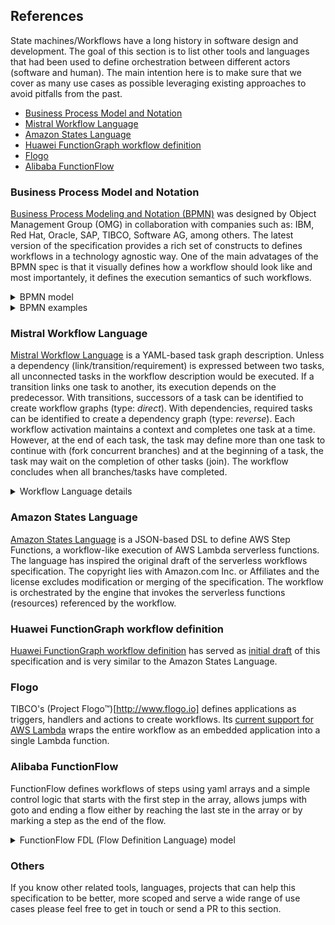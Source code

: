 ## References

State machines/Workflows have a long history in software design and development. The goal of this section is to list other tools and languages that had been used to define orchestration between different actors (software and human). The main intention here is to make sure that we cover as many use cases as possible leveraging existing approaches to avoid pitfalls from the past. 

- [Business Process Model and Notation](#Business-Process-Model-and-Notation)
- [Mistral Workflow Language](#Mistral-Workflow-Language)
- [Amazon States Language](#Amazon-States-Language)
- [Huawei FunctionGraph workflow definition](#Huawei-FunctionGraph-workflow-definition)
- [Flogo](#Flogo)
- [Alibaba FunctionFlow](#Alibaba-FunctionFlow)

### Business Process Model and Notation

[Business Process Modeling and Notation (BPMN)](https://www.omg.org/spec/BPMN/) was designed by Object Management Group (OMG) in collaboration with companies such as: IBM, Red Hat, Oracle, SAP, TIBCO, Software AG, among others. The latest version of the specification provides a rich set of constructs to defines workflows in a technology agnostic way. One of the main advatages of the BPMN spec is that it visually defines how a workflow should look like and most importantely, it defines the execution semantics of such workflows.

<details>
  <summary>BPMN model</summary>
  
  BPMN provides the following entities to define workflows:
  - Tasks: Orchestrate interactions between systems and people
    - User Task 
    - Service Task
    - Business Rule Task 
  - Events: Emitting and catching events that are relevant to a workflow instance
    - Condition Events
    - Message Event: Enable communication between different workflow instances
      - Throw
      - Catch  
    - Timer Events  
  - Gateways: Enable fork/join behaviours based on certain condition
    - Exclusive
    - Parallel
    - Complex  
  - Aggregation: Provide a mechanism to deal with complexity when workflows become to large to understand
    - Embedded Sub Process
    - Call Activity

  The [BPMN specification](https://www.omg.org/spec/BPMN/) provides XML Schemas for defining and validating workflow definitions.
</details>

<details>
  <summary>BPMN examples</summary>

  Here are BPMN diagrams covering two examples listed in the [Serverless Workflow Specification - Use Cases](spec-usecases.md) section: 

  **Loan Approval Workflow**

  ![Loan Approval Example](media/references/loan-approval-workflow.png)

  You can find the BPMN XML which can be executed in a number of Open Source and Propietary engines [here](media/references/loan-approval-workflow.bpmn)

  **Travel Booking Workflow**

  ![Travel Booking Example](media/references/travel-booking-workflow.png)

  You can find the BPMN XML which can be executed in a number of Open Source and Propietary engines [here](media/references/travel-booking-workflow.bpmn)
</details>

### Mistral Workflow Language

[Mistral Workflow Language](https://docs.openstack.org/mistral/latest/user/wf_lang_v2.html) is a YAML-based task graph description. Unless a dependency (link/transition/requirement) is expressed between two tasks, all unconnected tasks in the workflow description would be executed. If a transition links one task to another, its execution depends on the predecessor. With transitions, successors of a task can be identified to create workflow graphs (type: *direct*). With dependencies, required tasks can be identified to create a dependency graph (type: *reverse*). Each workflow activation maintains a context and completes one task at a time. However, at the end of each task, the task may define more than one task to continue with (fork concurrent branches) and at the beginning of a task, the task may wait on the completion of other tasks (join). The workflow concludes when all branches/tasks have completed.

<details>
  <summary>Workflow Language details</summary>
  A workflow describes a task graph, i.e. it consists of tasks that can be linked with transitions.

  **Workflow:**
  - type (direct or reverse)
  - description
  - input (required input parameters and optional default values)
  - output (construct an output from the final context content)
  - output-on-error (same as output but when the workflow goes into error)
  - task-defaults (defaults for all tasks, unless tasks overwrites)
    - pause-before
    - wait-before
    - wait-after
    - timeout
    - retry
    - concurrency
  
      *direct-only*
    - on-error (list of tasks which will run if the task has completed with an error)
    - on-success (list of tasks which will run if the task has completed successfully)
    - on-complete (regardless if successful or not)
  
      *reverse-only*
    - requires (for reverse workflows that express requires-dependencies instead of on-xxx forward control)
  - tasks (dictionary of all tasks)

  **Task:**
  - name
  - description
  - action or workflow, otherwise it's a noop
  - input (constructs action/subworkflow input parameters from the context of the task) 
  - publish (decides which action/subworkflow outputs are put into the context)
  - publish-on-error
  - with-items (processes items of a collection, i.e. the action/workflow excutes multiple times)
  - keep-result (can be used to discard the action/subworkflow output)
  - target (which worker should execute the task)
  - pause-before
  - wait-before
  - wait-after
  - fail-on
  - timeout
  - retry (with count, delay, break-on, continue-on)
  - concurrency (max concurrent actions, see with-items)
</details>

### Amazon States Language

[Amazon States Language](https://states-language.net/spec.html) is a JSON-based DSL to define AWS Step Functions, a workflow-like execution of AWS Lambda serverless functions. The language has inspired the original draft of the serverless workflows specification. The copyright lies with Amazon.com Inc. or Affiliates and the license excludes modification or merging of the specification. The workflow is orchestrated by the engine that invokes the serverless functions (resources) referenced by the workflow.

### Huawei FunctionGraph workflow definition

[Huawei FunctionGraph workflow definition](https://support.huaweicloud.com/en-us/devg-functiongraph/functiongraph_02_0300.html) has served as [initial draft](https://github.com/cncf/wg-serverless/commit/e42aaabb2c5dd78d0bd638b5cc8be0cd771101a4#diff-bc18ddd43c9fef122edf80ec220f04bb) of this specification and is very similar to the Amazon States Language.

### Flogo

TIBCO's (Project Flogo&trade;)[http://www.flogo.io] defines applications as triggers, handlers and actions to create workflows. Its [current support for AWS Lambda](https://tibcosoftware.github.io/flogo/labs/flogo-lambda/) wraps the entire workflow as an embedded application into a single Lambda function.

### Alibaba FunctionFlow

FunctionFlow defines workflows of steps using yaml arrays and a simple control logic that starts with the first step in the array, allows jumps with goto and ending a flow either by reaching the last ste in the array or by marking a step as the end of the flow.

<details>
  <summary>FunctionFlow FDL (Flow Definition Language) model</summary>

  The language is documented [here](https://help.aliyun.com/document_detail/122492.html).
  The following entities have been extracted from [fnf examples](https://github.com/awesome-fnf).

  Each flow activation maintains a context addressable with XPath (JSONPath). The event that has triggered the execution is provided in $.input, outputs of serverless functions are available in $.local and unless outputMappings are specified, $.local is passed on.

  flow:
    - steps lists the steps to be executed (using goto)
    - outputMappings to map the workflow output to a response
  step types:
  - task (invoke serverless function)
    - resourceArn that points to the function
    - inputMappings to map input data to parameters of the serverless function
    - retry to retry on errors or outcomes that retry the execution with backing-off intervals and number of attempts
    - catch to jump to a different state upon errors
  - succeed (an end state)
  - fail (an end state)
  - wait
  - pass (useful for mapping of data)
  - choice
    - inputMappings
    - choices (condition + goto)
    - default
  - parallel
  - foreach
    - inputMappings
    - iterationMapping (to define branching)
  </details>

### Others

If you know other related tools, languages, projects that can help this specification to be better, more scoped and serve a wide range of use cases please feel free to get in touch or send a PR to this section. 
